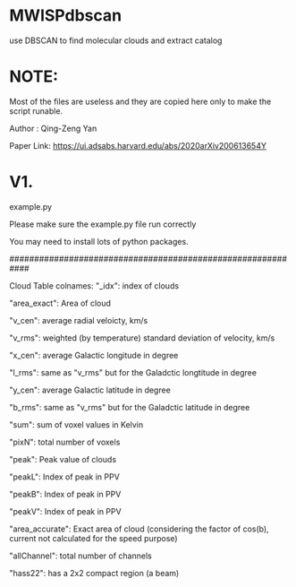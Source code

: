 # MWISPdbscan
use DBSCAN to find molecular clouds and extract catalog

# NOTE:
Most of the files are useless and they are copied here only to make the script runable.

Author : Qing-Zeng Yan

Paper Link:  https://ui.adsabs.harvard.edu/abs/2020arXiv200613654Y



# V1.
example.py

Please make sure the example.py file run correctly

You may need to install lots of python packages.


############################################################

Cloud Table colnames:
"_idx": index of clouds

"area_exact": Area of cloud

"v_cen": average radial veloicty, km/s

"v_rms":  weighted (by temperature) standard deviation of velocity, km/s

"x_cen": average Galactic longitude in degree

"l_rms":  same as "v_rms" but for the Galadctic longtitude in degree

"y_cen": average Galactic latitude in degree

"b_rms":  same as "v_rms" but for the Galadctic latitude in degree

"sum": sum of voxel values in Kelvin

"pixN": total number of voxels

"peak": Peak value of clouds

"peakL": Index of peak in PPV

"peakB": Index of peak in PPV

"peakV": Index of peak in PPV

"area_accurate": Exact area of cloud (considering the factor of cos(b), current not calculated for the speed purpose)

"allChannel": total number of channels

"hass22": has a 2x2 compact region (a beam)
 
